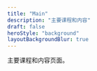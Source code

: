 ```yaml
---
title: "Main"
description: "主要课程和内容"
draft: false
heroStyle: "background"
layoutBackgroundBlur: true
---
```


主要课程和内容页面。
